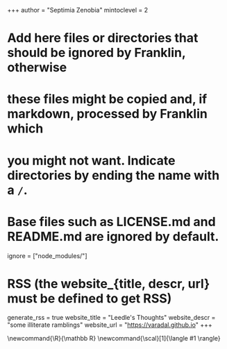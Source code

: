 <!--
Add here global page variables to use throughout your website.
-->
+++
author = "Septimia Zenobia"
mintoclevel = 2

# Add here files or directories that should be ignored by Franklin, otherwise
# these files might be copied and, if markdown, processed by Franklin which
# you might not want. Indicate directories by ending the name with a `/`.
# Base files such as LICENSE.md and README.md are ignored by default.
ignore = ["node_modules/"]

# RSS (the website_{title, descr, url} must be defined to get RSS)
generate_rss = true
website_title = "Leedle's Thoughts"
website_descr = "some illiterate ramblings"
website_url   = "https://varadal.github.io"
+++

<!--
Add here global latex commands to use throughout your pages.
-->
\newcommand{\R}{\mathbb R}
\newcommand{\scal}[1]{\langle #1 \rangle}
